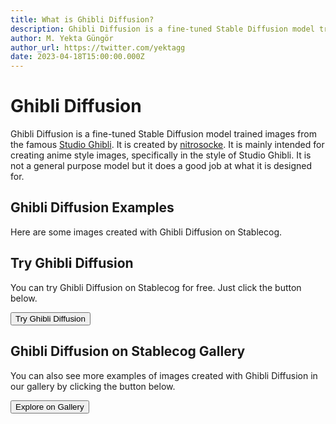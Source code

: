 ```yaml
---
title: What is Ghibli Diffusion?
description: Ghibli Diffusion is a fine-tuned Stable Diffusion model trained images from the famous Studio Ghibli.
author: M. Yekta Güngör
author_url: https://twitter.com/yektagg
date: 2023-04-18T15:00:00.000Z
---
```


<script>
  import Button from '$components/buttons/Button.svelte'
  import DocImage from '$components/docs/DocImage.svelte'
</script>

# Ghibli Diffusion

Ghibli Diffusion is a fine-tuned Stable Diffusion model trained images from the famous [Studio Ghibli](https://www.studioghibli.com.au). It is created by [nitrosocke](https://huggingface.co/nitrosocke). It is mainly intended for creating anime style images, specifically in the style of Studio Ghibli. It is not a general purpose model but it does a good job at what it is designed for.

## Ghibli Diffusion Examples

Here are some images created with Ghibli Diffusion on Stablecog.

<DocImage src="https://ba.stablecog.com/guide/models/ghibli-diffusion.jpg" alt="Ghibli Diffusion Examples" width="2560" height="3840"/>

## Try Ghibli Diffusion

You can try Ghibli Diffusion on Stablecog for free. Just click the button below.

<Button class="mt-4" href="https://stablecog.com/generate/?mi=48a7031d-43b6-4a23-9f8c-8020eb6862e4&adv=true" target="_blank">
Try Ghibli Diffusion
</Button>

## Ghibli Diffusion on Stablecog Gallery

You can also see more examples of images created with Ghibli Diffusion in our gallery by clicking the button below.

<Button class="mt-4" href="https://stablecog.com/gallery?mi=48a7031d-43b6-4a23-9f8c-8020eb6862e4" target="_blank">
  Explore on Gallery
</Button>

